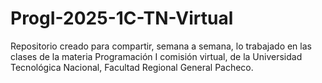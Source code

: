 # ProgI-2025-1C-TN-Virtual
Repositorio creado para compartir, semana a semana, lo trabajado en las clases de la materia Programación I comisión virtual, de la Universidad Tecnológica Nacional, Facultad Regional General Pacheco.
